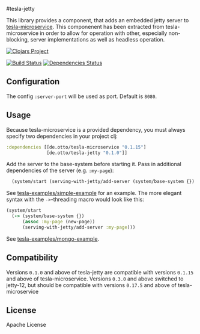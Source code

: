 #tesla-jetty

This library provides a component, that adds an embedded jetty server to [tesla-microservice](https://github.com/otto-de/tesla-mivroservice). 
This componenent has been extracted from tesla-microservice in order to allow for operation with other, especially non-blocking, server implementations as well as headless operation.

[![Clojars Project](http://clojars.org/de.otto/tesla-jetty/latest-version.svg)](http://clojars.org/de.otto/tesla-jetty)


[![Build Status](https://travis-ci.org/otto-de/tesla-jetty.svg)](https://travis-ci.org/otto-de/tesla-jetty)
[![Dependencies Status](http://jarkeeper.com/otto-de/tesla-jetty/status.svg)](http://jarkeeper.com/otto-de/tesla-jetty)

## Configuration

The config ```:server-port``` will be used as port. Default is ```8080```. 

## Usage

Because tesla-microservice is a provided dependency, you must always specify two dependencies in your project clj:

```clojure
:dependencies [[de.otto/tesla-microservice "0.1.15"]
               [de.otto/tesla-jetty "0.1.0"]]
```
Add the server to the base-system before starting it. Pass in additional dependencies of the server (e.g. ```:my-page```): 
```clojure
  (system/start (serving-with-jetty/add-server (system/base-system {}) :my-page))
```

See [tesla-examples/simple-example](https://github.com/otto-de/tesla-examples/tree/master/simple-example) for an example. The more elegant syntax with the ```->```-threading macro would look like this:

```clojure
(system/start
  (-> (system/base-system {})
      (assoc :my-page (new-page))
      (serving-with-jetty/add-server :my-page)))
```
See [tesla-examples/mongo-example](https://github.com/otto-de/tesla-examples/tree/master/mongo-example).

## Compatibility
Versions ```0.1.0``` and above of tesla-jetty are compatible with versions ```0.1.15``` and above of tesla-microservice.
Versions ```0.3.0``` and above switched to jetty-12, but should be compatible with versions ```0.17.5``` and above of tesla-microservice

## License
Apache License
